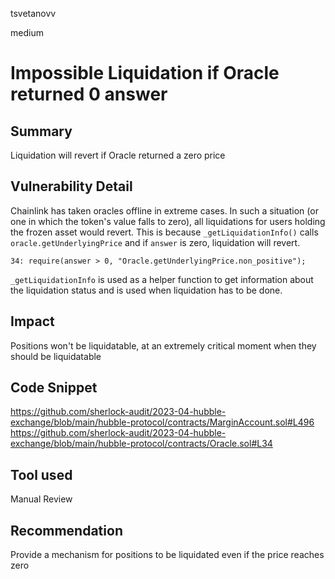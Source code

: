 tsvetanovv

medium

# Impossible Liquidation if Oracle returned 0 answer

## Summary

Liquidation will revert if Oracle returned a zero price

## Vulnerability Detail

Chainlink has taken oracles offline in extreme cases. In such a situation (or one in which the token's value falls to zero), all liquidations for users holding the frozen asset would revert. This is because `_getLiquidationInfo()` calls `oracle.getUnderlyingPrice` and if `answer` is zero, liquidation will revert.

```solidity
34: require(answer > 0, "Oracle.getUnderlyingPrice.non_positive");
```

 `_getLiquidationInfo` is used as a helper function to get information about the liquidation status and is used when liquidation has to be done.

## Impact

Positions won't be liquidatable, at an extremely critical moment when they should be liquidatable

## Code Snippet

https://github.com/sherlock-audit/2023-04-hubble-exchange/blob/main/hubble-protocol/contracts/MarginAccount.sol#L496
https://github.com/sherlock-audit/2023-04-hubble-exchange/blob/main/hubble-protocol/contracts/Oracle.sol#L34

## Tool used

Manual Review

## Recommendation

Provide a mechanism for positions to be liquidated even if the price reaches zero